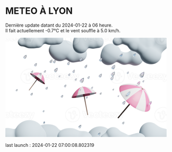 # METEO À LYON

Dernière update datant du 2024-01-22 à 06 heure.  
Il fait actuellement -0.7°C et le vent souffle à 5.0 km/h.      

![](./.github/rain.png)

last launch : 2024-01-22 07:00:08.802319
